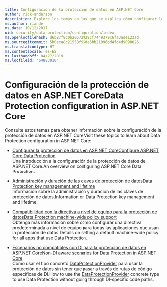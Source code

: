 ```yaml
---
title: Configuración de la protección de datos en ASP.NET Core
author: rick-anderson
description: Explore los temas en los que se explica cómo configurar la protección de datos en ASP.NET Core.
ms.author: riande
ms.date: 10/12/2017
uid: security/data-protection/configuration/index
ms.openlocfilehash: d6b87f8c0b20572929cf7449379c6fa3ade123ad
ms.sourcegitcommit: 5b0eca8c21550f95de3bb21096bd4fd4d9098026
ms.translationtype: HT
ms.contentlocale: es-ES
ms.lasthandoff: 04/27/2019
ms.locfileid: "64883010"
---
```

# <a name="data-protection-configuration-in-aspnet-core"></a><span data-ttu-id="094bd-103">Configuración de la protección de datos en ASP.NET Core</span><span class="sxs-lookup"><span data-stu-id="094bd-103">Data Protection configuration in ASP.NET Core</span></span>

<span data-ttu-id="094bd-104">Consulte estos temas para obtener información sobre la configuración de la protección de datos en ASP.NET Core:</span><span class="sxs-lookup"><span data-stu-id="094bd-104">Visit these topics to learn about Data Protection configuration in ASP.NET Core:</span></span>

* [<span data-ttu-id="094bd-105">Configurar la protección de datos en ASP.NET Core</span><span class="sxs-lookup"><span data-stu-id="094bd-105">Configure ASP.NET Core Data Protection</span></span>](xref:security/data-protection/configuration/overview)  
  <span data-ttu-id="094bd-106">Una introducción a la configuración de la protección de datos de ASP.NET Core.</span><span class="sxs-lookup"><span data-stu-id="094bd-106">An overview on configuring ASP.NET Core Data Protection.</span></span>

* [<span data-ttu-id="094bd-107">Administración y duración de las claves de protección de datos</span><span class="sxs-lookup"><span data-stu-id="094bd-107">Data Protection key management and lifetime</span></span>](xref:security/data-protection/configuration/default-settings)  
  <span data-ttu-id="094bd-108">Información sobre la administración y duración de las claves de protección de datos.</span><span class="sxs-lookup"><span data-stu-id="094bd-108">Information on Data Protection key management and lifetime.</span></span>

* [<span data-ttu-id="094bd-109">Compatibilidad con la directiva a nivel de equipo para la protección de datos</span><span class="sxs-lookup"><span data-stu-id="094bd-109">Data Protection machine-wide policy support</span></span>](xref:security/data-protection/configuration/machine-wide-policy)  
  <span data-ttu-id="094bd-110">Obtenga más información sobre cómo configurar una directiva predeterminada a nivel de equipo para todas las aplicaciones que usan la protección de datos.</span><span class="sxs-lookup"><span data-stu-id="094bd-110">Details on setting a default machine-wide policy for all apps that use Data Protection.</span></span>

* [<span data-ttu-id="094bd-111">Escenarios no compatibles con DI para la protección de datos en ASP.NET Core</span><span class="sxs-lookup"><span data-stu-id="094bd-111">Non-DI aware scenarios for Data Protection in ASP.NET Core</span></span>](xref:security/data-protection/configuration/non-di-scenarios)  
  <span data-ttu-id="094bd-112">Cómo usar el tipo concreto [DataProtectionProvider](/dotnet/api/Microsoft.AspNetCore.DataProtection.DataProtectionProvider) para usar la protección de datos sin tener que pasar a través de rutas de código específicas de DI.</span><span class="sxs-lookup"><span data-stu-id="094bd-112">How to use the [DataProtectionProvider](/dotnet/api/Microsoft.AspNetCore.DataProtection.DataProtectionProvider) concrete type to use Data Protection without going through DI-specific code paths.</span></span>
